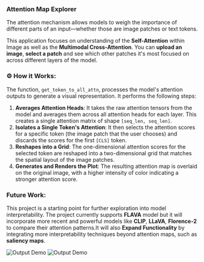 ### Attention Map Explorer
The attention mechanism allows models to weigh the importance of different parts of an input—whether those are image patches or text tokens.


This application focuses on understanding of the **Self-Attention** within Image as well as the **Multimodal Cross-Attention**. You can **upload an image**, **select a patch** and see which other patches it's most focused on across different layers of the model.


### ⚙️ How it Works:

The function, `get_token_to_all_attn`, processes the model's attention outputs to generate a visual representation. It performs the following steps:

1.  **Averages Attention Heads**: It takes the raw attention tensors from the model and averages them across all attention heads for each layer. This creates a single attention matrix of shape `[seq_len, seq_len]`.
2.  **Isolates a Single Token's Attention**: It then selects the attention scores for a specific token (the image patch that the user chooses) and discards the scores for the first `[CLS]` token.
3.  **Reshapes into a Grid**: The one-dimensional attention scores for the selected token are reshaped into a two-dimensional grid that matches the spatial layout of the image patches.
4.  **Generates and Renders the Plot**: The resulting attention map is overlaid on the original image, with a higher intensity of color indicating a stronger attention score. 

### Future Work:

This project is a starting point for further exploration into model interpretability. The project currently supports **FLAVA** model but it will incorporate more recent and powerful models like **CLIP**, **LLaVA**, **Florence-2** to compare their attention patterns.It will also **Expand Functionality** by integrating more interpretability techniques beyond attention maps, such as **saliency maps**.


![Output Demo](Attention-Map-Explorer/assets/cat.png)
![Output Demo](Attention-Map-Explorer/assets/cat.png)
